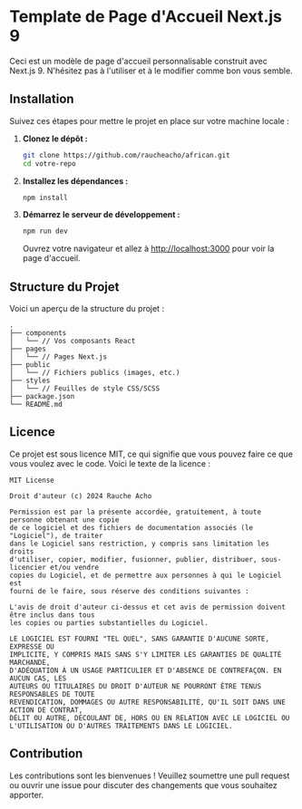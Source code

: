 # Template de Page d'Accueil Next.js 9

Ceci est un modèle de page d'accueil personnalisable construit avec Next.js 9. N'hésitez pas à l'utiliser et à le modifier comme bon vous semble.

## Installation

Suivez ces étapes pour mettre le projet en place sur votre machine locale :

1. **Clonez le dépôt :**

   ```bash
   git clone https://github.com/raucheacho/african.git
   cd votre-repo
   ```

2. **Installez les dépendances :**

   ```bash
   npm install
   ```

3. **Démarrez le serveur de développement :**

   ```bash
   npm run dev
   ```

   Ouvrez votre navigateur et allez à [http://localhost:3000](http://localhost:3000) pour voir la page d'accueil.

## Structure du Projet

Voici un aperçu de la structure du projet :

```
.
├── components
│   └── // Vos composants React
├── pages
│   └── // Pages Next.js
├── public
│   └── // Fichiers publics (images, etc.)
├── styles
│   └── // Feuilles de style CSS/SCSS
├── package.json
└── README.md
```

## Licence

Ce projet est sous licence MIT, ce qui signifie que vous pouvez faire ce que vous voulez avec le code. Voici le texte de la licence :

```
MIT License

Droit d'auteur (c) 2024 Rauche Acho

Permission est par la présente accordée, gratuitement, à toute personne obtenant une copie
de ce logiciel et des fichiers de documentation associés (le "Logiciel"), de traiter
dans le Logiciel sans restriction, y compris sans limitation les droits
d'utiliser, copier, modifier, fusionner, publier, distribuer, sous-licencier et/ou vendre
copies du Logiciel, et de permettre aux personnes à qui le Logiciel est
fourni de le faire, sous réserve des conditions suivantes :

L'avis de droit d'auteur ci-dessus et cet avis de permission doivent être inclus dans tous
les copies ou parties substantielles du Logiciel.

LE LOGICIEL EST FOURNI "TEL QUEL", SANS GARANTIE D'AUCUNE SORTE, EXPRESSE OU
IMPLICITE, Y COMPRIS MAIS SANS S'Y LIMITER LES GARANTIES DE QUALITÉ MARCHANDE,
D'ADÉQUATION À UN USAGE PARTICULIER ET D'ABSENCE DE CONTREFAÇON. EN AUCUN CAS, LES
AUTEURS OU TITULAIRES DU DROIT D'AUTEUR NE POURRONT ÊTRE TENUS RESPONSABLES DE TOUTE
REVENDICATION, DOMMAGES OU AUTRE RESPONSABILITÉ, QU'IL SOIT DANS UNE ACTION DE CONTRAT,
DÉLIT OU AUTRE, DÉCOULANT DE, HORS OU EN RELATION AVEC LE LOGICIEL OU
L'UTILISATION OU D'AUTRES TRAITEMENTS DANS LE LOGICIEL.
```

## Contribution

Les contributions sont les bienvenues ! Veuillez soumettre une pull request ou ouvrir une issue pour discuter des changements que vous souhaitez apporter.
